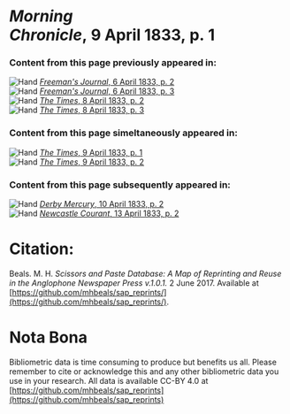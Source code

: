 # *Morning Chronicle*, 9 April 1833, p. 1  
  
### Content from this page previously appeared in:  
![Hand](http://scissorsandpaste.net/wp-content/uploads/2017/06/smallhandpointer.png) [*Freeman's Journal*, 6 April 1833, p. 2](https://mhbeals.github.io/sap_html/Freeman's-Journal/Freeman's-Journal-6-April-1833-p-2)  
![Hand](http://scissorsandpaste.net/wp-content/uploads/2017/06/smallhandpointer.png) [*Freeman's Journal*, 6 April 1833, p. 3](https://mhbeals.github.io/sap_html/Freeman's-Journal/Freeman's-Journal-6-April-1833-p-3)  
![Hand](http://scissorsandpaste.net/wp-content/uploads/2017/06/smallhandpointer.png) [*The Times*, 8 April 1833, p. 2](https://mhbeals.github.io/sap_html/The-Times/The-Times-8-April-1833-p-2)  
![Hand](http://scissorsandpaste.net/wp-content/uploads/2017/06/smallhandpointer.png) [*The Times*, 8 April 1833, p. 3](https://mhbeals.github.io/sap_html/The-Times/The-Times-8-April-1833-p-3)  
  
### Content from this page simeltaneously appeared in:  
![Hand](http://scissorsandpaste.net/wp-content/uploads/2017/06/smallhandpointer.png) [*The Times*, 9 April 1833, p. 1](https://mhbeals.github.io/sap_html/The-Times/The-Times-9-April-1833-p-1)  
![Hand](http://scissorsandpaste.net/wp-content/uploads/2017/06/smallhandpointer.png) [*The Times*, 9 April 1833, p. 2](https://mhbeals.github.io/sap_html/The-Times/The-Times-9-April-1833-p-2)  
  
### Content from this page subsequently appeared in:  
![Hand](http://scissorsandpaste.net/wp-content/uploads/2017/06/smallhandpointer.png) [*Derby Mercury*, 10 April 1833, p. 2](https://mhbeals.github.io/sap_html/Derby-Mercury/Derby-Mercury-10-April-1833-p-2)  
![Hand](http://scissorsandpaste.net/wp-content/uploads/2017/06/smallhandpointer.png) [*Newcastle Courant*, 13 April 1833, p. 2](https://mhbeals.github.io/sap_html/Newcastle-Courant/Newcastle-Courant-13-April-1833-p-2)  


# Citation: 

Beals. M. H. *Scissors and Paste Database: A Map of Reprinting and Reuse in the Anglophone Newspaper Press v.1.0.1.* 2 June 2017. Available at [https://github.com/mhbeals/sap_reprints/](https://github.com/mhbeals/sap_reprints/). 

# Nota Bona

Bibliometric data is time consuming to produce but benefits us all. Please remember to cite or acknowledge this and any other bibliometric data you use in your research. All data is available CC-BY 4.0 at [https://github.com/mhbeals/sap_reprints](https://github.com/mhbeals/sap_reprints)